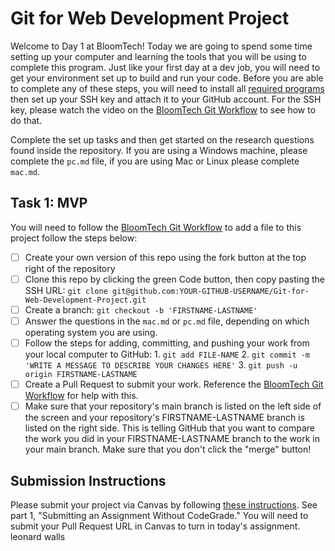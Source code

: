# Git for Web Development Project

Welcome to Day 1 at BloomTech! Today we are going to spend some time setting up your computer and learning the tools that you will be using to complete this program. Just like your first day at a dev job, you will need to get your environment set up to build and run your code. Before you are able to complete any of these steps, you will need to install all [required programs](https://www.notion.so/bloomtech/4da087ea26dd441bbc8030198811150d?v=5c67662450d14d64b0b2b6d32b841fee) then set up your SSH key and attach it to your GitHub account. For the SSH key, please watch the video on the [BloomTech Git Workflow](https://bloomtech.notion.site/bloomtech/BloomTech-Git-Flow-Step-by-step-269f68ae3bf64eb689a8328715a179f9) to see how to do that.

Complete the set up tasks and then get started on the research questions found inside the repository. If you are using a Windows machine, please complete the `pc.md` file, if you are using Mac or Linux please complete `mac.md`.

## Task 1: MVP
You will need to follow the [BloomTech Git Workflow](https://bloomtech.notion.site/bloomtech/BloomTech-Git-Flow-Step-by-step-269f68ae3bf64eb689a8328715a179f9) to add a file to this project follow the steps below:

- [ ] Create your own version of this repo using the fork button at the top right of the repository
- [ ] Clone this repo by clicking the green Code button, then copy pasting the SSH URL: `git clone git@github.com:YOUR-GITHUB-USERNAME/Git-for-Web-Development-Project.git`
- [ ] Create a branch: `git checkout -b 'FIRSTNAME-LASTNAME'`
- [ ] Answer the questions in the `mac.md` or `pc.md` file, depending on which operating system you are using.
- [ ] Follow the steps for adding, committing, and pushing your work from your local computer to GitHub: 1. `git add FILE-NAME` 2. `git commit -m 'WRITE A MESSAGE TO DESCRIBE YOUR CHANGES HERE'` 3. `git push -u origin FIRSTNAME-LASTNAME`
- [ ] Create a Pull Request to submit your work. Reference the [BloomTech Git Workflow](https://bloomtech.notion.site/bloomtech/BloomTech-Git-Flow-Step-by-step-269f68ae3bf64eb689a8328715a179f9) for help with this.
- [ ] Make sure that your repository's main branch is listed on the left side of the screen and your repository's FIRSTNAME-LASTNAME branch is listed on the right side. This is telling GitHub that you want to compare the work you did in your FIRSTNAME-LASTNAME branch to the work in your main branch. Make sure that you don't click the "merge" button!

## Submission Instructions 

Please submit your project via Canvas by following [these instructions](https://bloomtech.notion.site/BloomTech-Git-Flow-Step-by-step-269f68ae3bf64eb689a8328715a179f9). See part 1, "Submitting an Assignment Without CodeGrade." You will need to submit your Pull Request URL in Canvas to turn in today's assignment.
leonard walls
